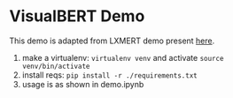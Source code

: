 # VisualBERT Demo

This demo is adapted from LXMERT demo present [here](https://github.com/huggingface/transformers/blob/master/examples/research_projects/lxmert/demo.ipynb).
1. make a virtualenv: ``virtualenv venv`` and activate ``source venv/bin/activate``
2. install reqs: ``pip install -r ./requirements.txt``
3. usage is as shown in demo.ipynb
